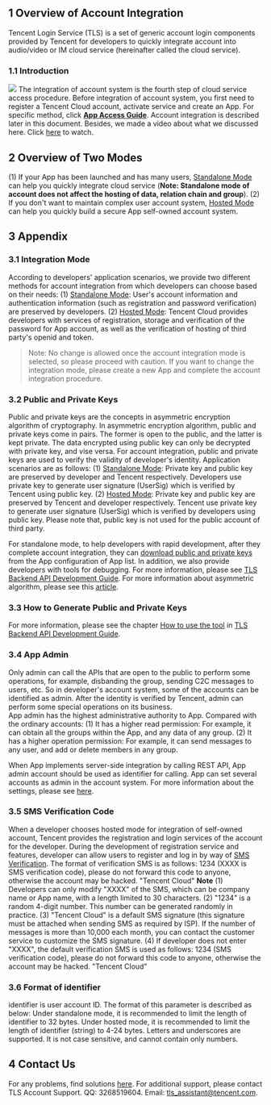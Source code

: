 ## 1 Overview of Account Integration

Tencent Login Service (TLS) is a set of generic account login components provided by Tencent for developers to quickly integrate account into audio/video or IM cloud service (hereinafter called the cloud service).  

### 1.1 Introduction

![](//avc.qcloud.com/wiki2.0/im/imgs/20151117034741_42845.png)
The integration of account system is the fourth step of cloud service access procedure. Before integration of account system, you first need to register a Tencent Cloud account, activate service and create an App. For specific method, click **[App Access Guide](/doc/product/269/应用接入指引)**. Account integration is described later in this document. Besides, we made a video about what we discussed here. Click [here](https://www.qcloud.com/course/detail/133) to watch.

## 2 Overview of Two Modes

(1) If your App has been launched and has many users, [Standalone Mode](/doc/product/269/独立模式) can help you quickly integrate cloud service (**Note: Standalone mode of account does not affect the hosting of data, relation chain and group**).
(2) If you don't want to maintain complex user account system, [Hosted Mode](/doc/product/269/托管模式) can help you quickly build a secure App self-owned account system.

## 3 Appendix

### 3.1 Integration Mode

According to developers' application scenarios, we provide two different methods for account integration from which developers can choose based on their needs:
(1) [Standalone Mode](/doc/product/269/独立模式): User's account information and authentication information (such as registration and password verification) are preserved by developers.
(2) [Hosted Mode](/doc/product/269/托管模式): Tencent Cloud provides developers with services of registration, storage and verification of the password for App account, as well as the verification of hosting of third party's openid and token.

>Note: No change is allowed once the account integration mode is selected, so please proceed with caution. If you want to change the integration mode, please create a new App and complete the account integration procedure.

### 3.2 Public and Private Keys

Public and private keys are the concepts in asymmetric encryption algorithm of cryptography. In asymmetric encryption algorithm, public and private keys come in pairs. The former is open to the public, and the latter is kept private. The data encrypted using public key can only be decrypted with private key, and vise versa. For account integration, public and private keys are used to verify the validity of developer's identity. Application scenarios are as follows:
(1) [Standalone Mode](/doc/product/269/独立模式): Private key and public key are preserved by developer and Tencent respectively. Developers use private key to generate user signature (UserSig) which is verified by Tencent using public key.
(2) [Hosted Mode](/doc/product/269/托管模式): Private key and public key are preserved by Tencent and developer respectively. Tencent use private key to generate user signature (UserSig) which is verified by developers using public key. Please note that, public key is not used for the public account of third party.

For standalone mode, to help developers with rapid development, after they complete account integration, they can [download public and private keys](/doc/product/269/下载公私钥) from the App configuration of App list. In addition, we also provide developers with tools for debugging. For more information, please see [TLS Backend API Development Guide](/doc/product/269/TLS后台API使用手册#1-.E6.A6.82.E8.BF.B0).
For more information about asymmetric algorithm, please see this [article](https://zh.wikipedia.org/wiki/%E5%85%AC%E5%BC%80%E5%AF%86%E9%92%A5%E5%8A%A0%E5%AF%86).

### 3.3 How to Generate Public and Private Keys

For more information, please see the chapter [How to use the tool](/doc/product/269/TLS后台API使用手册#3.1-.E5.B7.A5.E5.85.B7.E4.BD.BF.E7.94.A8) in [TLS Backend API Development Guide](/doc/product/269/TLS后台API使用手册#1-.E6.A6.82.E8.BF.B0).

### 3.4 App Admin

Only admin can call the APIs that are open to the public to perform some operations, for example, disbanding the group, sending C2C messages to users, etc. So in developer's account system, some of the accounts can be identified as admin. After the identity is verified by Tencent, admin can perform some special operations on its business.  
App admin has the highest administrative authority to App. Compared with the ordinary accounts:
(1) It has a higher read permission: For example, it can obtain all the groups within the App, and any data of any group.
(2) It has a higher operation permission: For example, it can send messages to any user, and add or delete members in any group.

When App implements server-side integration by calling REST API, App admin account should be used as identifier for calling. App can set several accounts as admin in the account system. For more information about the settings, please see [here](/doc/product/269/设置APP管理员).

### 3.5 SMS Verification Code

When a developer chooses hosted mode for integration of self-owned account, Tencent provides the registration and login services of the account for the developer. During the development of registration service and features, developer can allow users to register and log in by way of [SMS Verification](/doc/product/269/添加短信签名). The format of verification SMS is as follows:
1234 (XXXX is SMS verification code), please do not forward this code to anyone, otherwise the account may be hacked. "Tencent Cloud"
**Note**
(1) Developers can only modify "XXXX" of the SMS, which can be company name or App name, with a length limited to 30 characters.
(2) "1234" is a random 4-digit number. This number can be generated randomly in practice.
(3) "Tencent Cloud" is a default SMS signature (this signature must be attached when sending SMS as required by ISP). If the number of messages is more than 10,000 each month, you can contact the customer service to customize the SMS signature.
(4) If developer does not enter "XXXX", the default verification SMS is used as follows:
1234 (SMS verification code), please do not forward this code to anyone, otherwise the account may be hacked. "Tencent Cloud"

### 3.6 Format of identifier
identifier is user account ID. The format of this parameter is described as below:
Under standalone mode, it is recommended to limit the length of identifier to 32 bytes. Under hosted mode, it is recommended to limit the length of identifier (string) to 4-24 bytes. Letters and underscores are supported. It is not case sensitive, and cannot contain only numbers.

## 4 Contact Us

For any problems, find solutions [here](http://bbs.qcloud.com/thread-8287-1-1.html). For additional support, please contact TLS Account Support. QQ: 3268519604. Email: tls_assistant@tencent.com.


